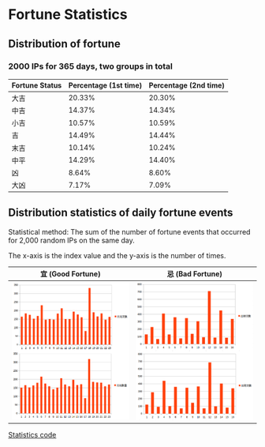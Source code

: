 # Fortune Statistics

## Distribution of fortune

### 2000 IPs for 365 days, two groups in total

| Fortune Status  | Percentage (1st time)  | Percentage (2nd time)  |
|-----------------|------------------------|------------------------|
| 大吉            | 20.33%                 | 20.30%                 |
| 中吉            | 14.37%                 | 14.34%                 |
| 小吉            | 10.57%                 | 10.59%                 |
| 吉              | 14.49%                 | 14.44%                 |
| 末吉            | 10.14%                 | 10.24%                 |
| 中平            | 14.29%                 | 14.40%                 |
| 凶              | 8.64%                  | 8.60%                  |
| 大凶            | 7.17%                  | 7.09%                  |

## Distribution statistics of daily fortune events

Statistical method: The sum of the number of fortune events that occurred for 2,000 random IPs on the same day.

The x-axis is the index value and the y-axis is the number of times.

| 宜 (Good Fortune)                              | 忌 (Bad Fortune)                             |
|------------------------------------------------|----------------------------------------------|
| ![Good Fortune](./good_fortune_statistics.png) | ![Bad Fortune](./bad_fortune_statistics.png) |

[Statistics code](./main.js)
